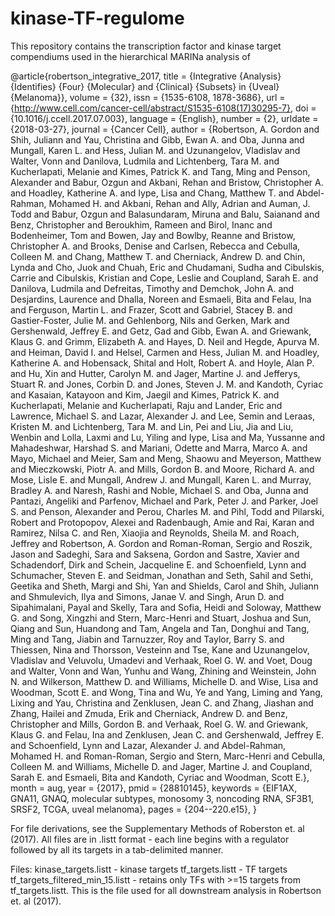 # kinase-TF-regulome

This repository contains the transcription factor and kinase target compendiums used in the hierarchical MARINa analysis of

@article{robertson_integrative_2017,
	title = {Integrative {Analysis} {Identifies} {Four} {Molecular} and {Clinical} {Subsets} in {Uveal} {Melanoma}},
	volume = {32},
	issn = {1535-6108, 1878-3686},
	url = {http://www.cell.com/cancer-cell/abstract/S1535-6108(17)30295-7},
	doi = {10.1016/j.ccell.2017.07.003},
	language = {English},
	number = {2},
	urldate = {2018-03-27},
	journal = {Cancer Cell},
	author = {Robertson, A. Gordon and Shih, Juliann and Yau, Christina and Gibb, Ewan A. and Oba, Junna and Mungall, Karen L. and Hess, Julian M. and Uzunangelov, Vladislav and Walter, Vonn and Danilova, Ludmila and Lichtenberg, Tara M. and Kucherlapati, Melanie and Kimes, Patrick K. and Tang, Ming and Penson, Alexander and Babur, Ozgun and Akbani, Rehan and Bristow, Christopher A. and Hoadley, Katherine A. and Iype, Lisa and Chang, Matthew T. and Abdel-Rahman, Mohamed H. and Akbani, Rehan and Ally, Adrian and Auman, J. Todd and Babur, Ozgun and Balasundaram, Miruna and Balu, Saianand and Benz, Christopher and Beroukhim, Rameen and Birol, Inanc and Bodenheimer, Tom and Bowen, Jay and Bowlby, Reanne and Bristow, Christopher A. and Brooks, Denise and Carlsen, Rebecca and Cebulla, Colleen M. and Chang, Matthew T. and Cherniack, Andrew D. and Chin, Lynda and Cho, Juok and Chuah, Eric and Chudamani, Sudha and Cibulskis, Carrie and Cibulskis, Kristian and Cope, Leslie and Coupland, Sarah E. and Danilova, Ludmila and Defreitas, Timothy and Demchok, John A. and Desjardins, Laurence and Dhalla, Noreen and Esmaeli, Bita and Felau, Ina and Ferguson, Martin L. and Frazer, Scott and Gabriel, Stacey B. and Gastier-Foster, Julie M. and Gehlenborg, Nils and Gerken, Mark and Gershenwald, Jeffrey E. and Getz, Gad and Gibb, Ewan A. and Griewank, Klaus G. and Grimm, Elizabeth A. and Hayes, D. Neil and Hegde, Apurva M. and Heiman, David I. and Helsel, Carmen and Hess, Julian M. and Hoadley, Katherine A. and Hobensack, Shital and Holt, Robert A. and Hoyle, Alan P. and Hu, Xin and Hutter, Carolyn M. and Jager, Martine J. and Jefferys, Stuart R. and Jones, Corbin D. and Jones, Steven J. M. and Kandoth, Cyriac and Kasaian, Katayoon and Kim, Jaegil and Kimes, Patrick K. and Kucherlapati, Melanie and Kucherlapati, Raju and Lander, Eric and Lawrence, Michael S. and Lazar, Alexander J. and Lee, Semin and Leraas, Kristen M. and Lichtenberg, Tara M. and Lin, Pei and Liu, Jia and Liu, Wenbin and Lolla, Laxmi and Lu, Yiling and Iype, Lisa and Ma, Yussanne and Mahadeshwar, Harshad S. and Mariani, Odette and Marra, Marco A. and Mayo, Michael and Meier, Sam and Meng, Shaowu and Meyerson, Matthew and Mieczkowski, Piotr A. and Mills, Gordon B. and Moore, Richard A. and Mose, Lisle E. and Mungall, Andrew J. and Mungall, Karen L. and Murray, Bradley A. and Naresh, Rashi and Noble, Michael S. and Oba, Junna and Pantazi, Angeliki and Parfenov, Michael and Park, Peter J. and Parker, Joel S. and Penson, Alexander and Perou, Charles M. and Pihl, Todd and Pilarski, Robert and Protopopov, Alexei and Radenbaugh, Amie and Rai, Karan and Ramirez, Nilsa C. and Ren, Xiaojia and Reynolds, Sheila M. and Roach, Jeffrey and Robertson, A. Gordon and Roman-Roman, Sergio and Roszik, Jason and Sadeghi, Sara and Saksena, Gordon and Sastre, Xavier and Schadendorf, Dirk and Schein, Jacqueline E. and Schoenfield, Lynn and Schumacher, Steven E. and Seidman, Jonathan and Seth, Sahil and Sethi, Geetika and Sheth, Margi and Shi, Yan and Shields, Carol and Shih, Juliann and Shmulevich, Ilya and Simons, Janae V. and Singh, Arun D. and Sipahimalani, Payal and Skelly, Tara and Sofia, Heidi and Soloway, Matthew G. and Song, Xingzhi and Stern, Marc-Henri and Stuart, Joshua and Sun, Qiang and Sun, Huandong and Tam, Angela and Tan, Donghui and Tang, Ming and Tang, Jiabin and Tarnuzzer, Roy and Taylor, Barry S. and Thiessen, Nina and Thorsson, Vesteinn and Tse, Kane and Uzunangelov, Vladislav and Veluvolu, Umadevi and Verhaak, Roel G. W. and Voet, Doug and Walter, Vonn and Wan, Yunhu and Wang, Zhining and Weinstein, John N. and Wilkerson, Matthew D. and Williams, Michelle D. and Wise, Lisa and Woodman, Scott E. and Wong, Tina and Wu, Ye and Yang, Liming and Yang, Lixing and Yau, Christina and Zenklusen, Jean C. and Zhang, Jiashan and Zhang, Hailei and Zmuda, Erik and Cherniack, Andrew D. and Benz, Christopher and Mills, Gordon B. and Verhaak, Roel G. W. and Griewank, Klaus G. and Felau, Ina and Zenklusen, Jean C. and Gershenwald, Jeffrey E. and Schoenfield, Lynn and Lazar, Alexander J. and Abdel-Rahman, Mohamed H. and Roman-Roman, Sergio and Stern, Marc-Henri and Cebulla, Colleen M. and Williams, Michelle D. and Jager, Martine J. and Coupland, Sarah E. and Esmaeli, Bita and Kandoth, Cyriac and Woodman, Scott E.},
	month = aug,
	year = {2017},
	pmid = {28810145},
	keywords = {EIF1AX, GNA11, GNAQ, molecular subtypes, monosomy 3, noncoding RNA, SF3B1, SRSF2, TCGA, uveal melanoma},
	pages = {204--220.e15},
}

For file derivations, see the Supplementary Methods of Roberston et. al (2017).
All files are in .listt format - each line begins with a regulator followed by all its targets in a tab-delimited manner.

Files:
kinase_targets.listt - kinase targets
tf_targets.listt - TF targets
tf_targets_filtered_min_15.listt - retains only TFs with >=15 targets from tf_targets.listt. This is the file used for all downstream analysis in Robertson et. al (2017).
